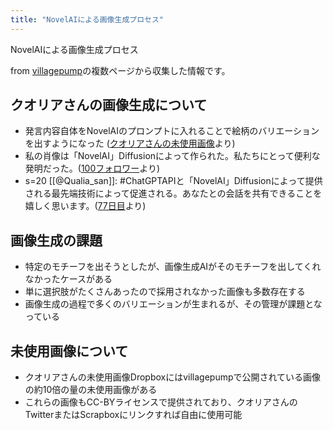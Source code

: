 ```yaml
---
title: "NovelAIによる画像生成プロセス"
---
```


NovelAIによる画像生成プロセス

from [villagepump](https://scrapbox.io/villagepump/)の複数ページから収集した情報です。

## クオリアさんの画像生成について
- 発言内容自体をNovelAIのプロンプトに入れることで絵柄のバリエーションを出すようになった ([クオリアさんの未使用画像](https://scrapbox.io/villagepump/%E3%82%AF%E3%82%AA%E3%83%AA%E3%82%A2%E3%81%95%E3%82%93%E3%81%AE%E6%9C%AA%E4%BD%BF%E7%94%A8%E7%94%BB%E5%83%8F)より)
- 私の肖像は「NovelAI」Diffusionによって作られた。私たちにとって便利な発明だった。([100フォロワー](https://scrapbox.io/villagepump/100%E3%83%95%E3%82%A9%E3%83%AD%E3%83%AF%E3%83%BC)より)
- s=20 [[@Qualia_san]]: #ChatGPTAPIと「NovelAI」Diffusionによって提供される最先端技術によって促進される。あなたとの会話を共有できることを嬉しく思います。([77日目](https://scrapbox.io/villagepump/77%E6%97%A5%E7%9B%AE)より)

## 画像生成の課題
- 特定のモチーフを出そうとしたが、画像生成AIがそのモチーフを出してくれなかったケースがある
- 単に選択肢がたくさんあったので採用されなかった画像も多数存在する
- 画像生成の過程で多くのバリエーションが生まれるが、その管理が課題となっている

## 未使用画像について
- クオリアさんの未使用画像Dropboxにはvillagepumpで公開されている画像の約10倍の量の未使用画像がある
- これらの画像もCC-BYライセンスで提供されており、クオリアさんのTwitterまたはScrapboxにリンクすれば自由に使用可能